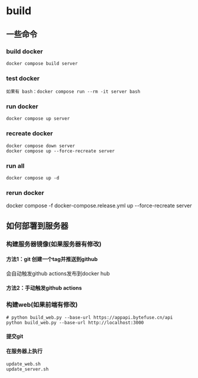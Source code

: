 # build

## 一些命令

### build docker

```
docker compose build server
```

### test docker
```
如果有 bash：docker compose run --rm -it server bash
```

### run docker
```
docker compose up server 
```

### recreate docker
```
docker compose down server
docker compose up --force-recreate server
```

### run all
```
docker compose up -d
```



### rerun docker
docker compose -f docker-compose.release.yml up --force-recreate server


## 如何部署到服务器

### 构建服务器镜像(如果服务器有修改)

#### 方法1：git 创建一个tag并推送到github
会自动触发github actions发布到docker hub

#### 方法2：手动触发github actions

### 构建web(如果前端有修改)
```
# python build_web.py --base-url https://appapi.bytefuse.cn/api
python build_web.py --base-url http://localhost:3000
```

#### 提交git 

#### 在服务器上执行
```
update_web.sh
update_server.sh
```